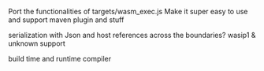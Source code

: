 
Port the functionalities of targets/wasm_exec.js
Make it super easy to use and support maven plugin and stuff

serialization with Json and host references across the boundaries?
wasip1 & unknown support

build time and runtime compiler
